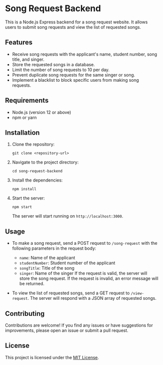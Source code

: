 # Song Request Backend

This is a Node.js Express backend for a song request website. It allows users to submit song requests and view the list of requested songs.

## Features

- Receive song requests with the applicant's name, student number, song title, and singer.
- Store the requested songs in a database.
- Limit the number of song requests to 10 per day.
- Prevent duplicate song requests for the same singer or song.
- Implement a blacklist to block specific users from making song requests.

## Requirements

- Node.js (version 12 or above)
- npm or yarn

## Installation

1. Clone the repository:

   ```
   git clone <repository-url>
   ```

2. Navigate to the project directory:

   ```
   cd song-request-backend
   ```

3. Install the dependencies:

   ```
   npm install
   ```

4. Start the server:

   ```
   npm start
   ```

   The server will start running on `http://localhost:3000`.

## Usage

- To make a song request, send a POST request to `/song-request` with the following parameters in the request body:
  - `name`: Name of the applicant
  - `studentNumber`: Student number of the applicant
  - `songTitle`: Title of the song
  - `singer`: Name of the singer
  If the request is valid, the server will store the song request.
  If the request is invalid, an error message will be returned.

- To view the list of requested songs, send a GET request to `/view-request`. The server will respond with a JSON array of requested songs.

## Contributing

Contributions are welcome! If you find any issues or have suggestions for improvements, please open an issue or submit a pull request.

## License

This project is licensed under the [MIT License](LICENSE).